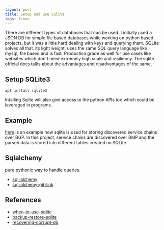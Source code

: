```yaml
---
layout: post
title: Setup and use Sqlite 
tags: linux
---
```


There are different types of databases that can be used. I initially used a JSON DB for simple file based databases while working on python based projects, but it was a little hard dealing with keys and querying them. SQLite solves all that.
its light weight, uses the same SQL query language like mysql, file based and is fast. Production grade as well for use cases like websites which don't need extremely high scale and resiliency. The sqlite official docs talks about the advantages and disadvantages of the same. 

## Setup SQLite3
```
apt install sqlite3
```
Intalling Sqlite will also give access to the python APIs too which could be leveraged in programs.

## Example 
[here](https://github.com/ARD92/BMPaaS/blob/main/manifests/consumer/sc-consumer.py) is an example how sqlite is used for storing discovered service chains over BGP. In this project, service chains are discovered over BMP and the parsed data is stored into different tables created on SQLite.

## Sqlalchemy 
pure pythonic way to handle queries. 
- [sql-alchemy](https://docs.sqlalchemy.org/en/20/)
- [sql-alchemy-git-link](https://github.com/sqlalchemy/sqlalchemy)

## References
- [when-to-use-sqlite](https://www.sqlite.org/whentouse.html)
- [backup-restore-sqlite](https://linuxhint.com/backup-restore-sqlite/)
- [recovering-corrupt-db](https://stackoverflow.com/questions/18259692/how-to-recover-a-corrupt-sqlite3-database)
